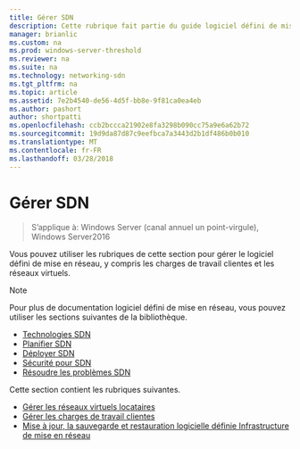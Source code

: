 ```yaml
---
title: Gérer SDN
description: Cette rubrique fait partie du guide logiciel défini de mise en réseau sur la façon de gérer les charges de travail clientes et des réseaux virtuels dans Windows Server2016.
manager: brianlic
ms.custom: na
ms.prod: windows-server-threshold
ms.reviewer: na
ms.suite: na
ms.technology: networking-sdn
ms.tgt_pltfrm: na
ms.topic: article
ms.assetid: 7e2b4540-de56-4d5f-bb8e-9f81ca0ea4eb
ms.author: pashort
author: shortpatti
ms.openlocfilehash: ccb2bccca21902e8fa3298b090cc75a9e6a62b72
ms.sourcegitcommit: 19d9da87d87c9eefbca7a3443d2b1df486b0b010
ms.translationtype: MT
ms.contentlocale: fr-FR
ms.lasthandoff: 03/28/2018
---
```

# <a name="manage-sdn"></a>Gérer SDN

>S’applique à: Windows Server (canal annuel un point-virgule), Windows Server2016

Vous pouvez utiliser les rubriques de cette section pour gérer le logiciel défini de mise en réseau, y compris les charges de travail clientes et les réseaux virtuels.  
  
>[!NOTE]  
>Pour plus de documentation logiciel défini de mise en réseau, vous pouvez utiliser les sections suivantes de la bibliothèque.  
>- [Technologies SDN](../technologies/Software-Defined-Networking-Technologies.md)  
>- [Planifier SDN](../plan/Plan-Software-Defined-Networking.md)  
>- [Déployer SDN](../deploy/Deploy-Software-Defined-Networking.md)
>- [Sécurité pour SDN](../security/sdn-security-top.md)
>- [Résoudre les problèmes SDN](../troubleshoot/Troubleshoot-Software-Defined-Networking.md)  

Cette section contient les rubriques suivantes.  
  
- [Gérer les réseaux virtuels locataires](Manage-Tenant-Virtual-Networks.md)
- [Gérer les charges de travail clientes](Manage-Tenant-Workloads.md)
- [Mise à jour, la sauvegarde et restauration logicielle définie Infrastructure de mise en réseau](Update-Backup-Restore.md)

